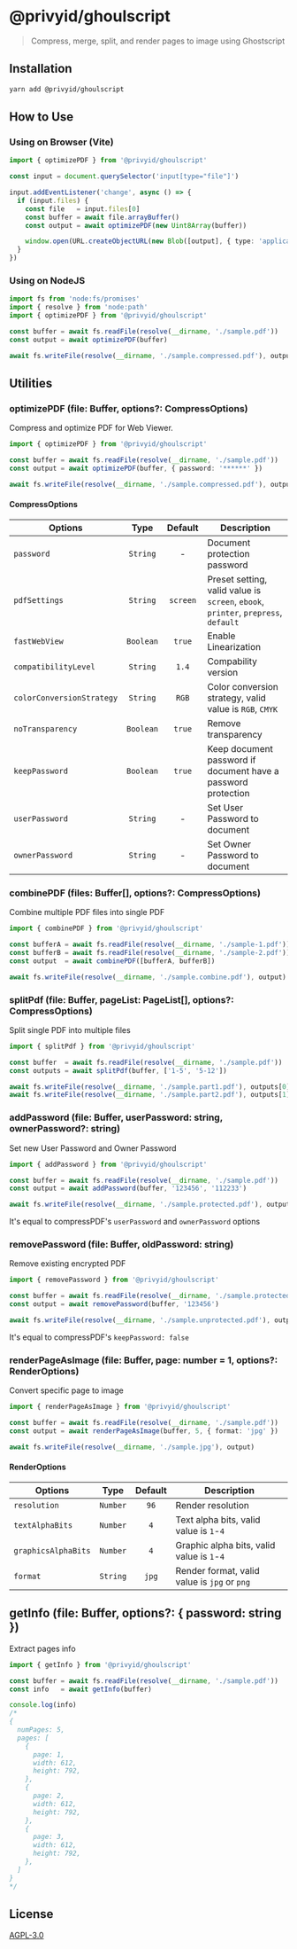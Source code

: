 # @privyid/ghoulscript
> Compress, merge, split, and render pages to image using Ghostscript

## Installation

```bash
yarn add @privyid/ghoulscript
```

## How to Use

### Using on Browser (Vite)

```ts
import { optimizePDF } from '@privyid/ghoulscript'

const input = document.querySelector('input[type="file"]')

input.addEventListener('change', async () => {
  if (input.files) {
    const file   = input.files[0]
    const buffer = await file.arrayBuffer()
    const output = await optimizePDF(new Uint8Array(buffer))

    window.open(URL.createObjectURL(new Blob([output], { type: 'application/pdf' })), '_blank')
  }
})
```

### Using on NodeJS
```ts
import fs from 'node:fs/promises'
import { resolve } from 'node:path'
import { optimizePDF } from '@privyid/ghoulscript'

const buffer = await fs.readFile(resolve(__dirname, './sample.pdf'))
const output = await optimizePDF(buffer)

await fs.writeFile(resolve(__dirname, './sample.compressed.pdf'), output)
```

## Utilities

### optimizePDF (file: Buffer, options?: CompressOptions)

Compress and optimize PDF for Web Viewer.

```ts
import { optimizePDF } from '@privyid/ghoulscript'

const buffer = await fs.readFile(resolve(__dirname, './sample.pdf'))
const output = await optimizePDF(buffer, { password: '******' })

await fs.writeFile(resolve(__dirname, './sample.compressed.pdf'), output)
```

#### CompressOptions

| Options                   |   Type    | Default  | Description                                                                        |
|---------------------------|:---------:|:--------:|------------------------------------------------------------------------------------|
| `password`                | `String`  |    -     | Document protection password                                                       |
| `pdfSettings`             | `String`  | `screen` | Preset setting, valid value is `screen`, `ebook`, `printer`, `prepress`, `default` |
| `fastWebView`             | `Boolean` |  `true`  | Enable Linearization                                                               |
| `compatibilityLevel`      | `String`  |  `1.4`   | Compability version                                                                |
| `colorConversionStrategy` | `String`  |  `RGB`   | Color conversion strategy, valid value is `RGB`, `CMYK`                            |
| `noTransparency`          | `Boolean` |  `true`  | Remove transparency                                                                |
| `keepPassword`            | `Boolean` |  `true`  | Keep document password if document have a password protection                      |
| `userPassword`            | `String`  |    -     | Set User Password to document                                                      |
| `ownerPassword`           | `String`  |    -     | Set Owner Password to document                                                     |

### combinePDF (files: Buffer[], options?: CompressOptions)

Combine multiple PDF files into single PDF

```ts
import { combinePDF } from '@privyid/ghoulscript'

const bufferA = await fs.readFile(resolve(__dirname, './sample-1.pdf'))
const bufferB = await fs.readFile(resolve(__dirname, './sample-2.pdf'))
const output  = await combinePDF([bufferA, bufferB])

await fs.writeFile(resolve(__dirname, './sample.combine.pdf'), output)
```

### splitPdf (file: Buffer, pageList: PageList[], options?: CompressOptions)

Split single PDF into multiple files

```ts
import { splitPdf } from '@privyid/ghoulscript'

const buffer  = await fs.readFile(resolve(__dirname, './sample.pdf'))
const outputs = await splitPdf(buffer, ['1-5', '5-12'])

await fs.writeFile(resolve(__dirname, './sample.part1.pdf'), outputs[0])
await fs.writeFile(resolve(__dirname, './sample.part2.pdf'), outputs[1])
```

### addPassword (file: Buffer, userPassword: string, ownerPassword?: string)

Set new User Password and Owner Password

```ts
import { addPassword } from '@privyid/ghoulscript'

const buffer = await fs.readFile(resolve(__dirname, './sample.pdf'))
const output = await addPassword(buffer, '123456', '112233')

await fs.writeFile(resolve(__dirname, './sample.protected.pdf'), output)
```

It's equal to compressPDF's `userPassword` and `ownerPassword` options

### removePassword (file: Buffer, oldPassword: string)

Remove existing encrypted PDF

```ts
import { removePassword } from '@privyid/ghoulscript'

const buffer = await fs.readFile(resolve(__dirname, './sample.protected.pdf'))
const output = await removePassword(buffer, '123456')

await fs.writeFile(resolve(__dirname, './sample.unprotected.pdf'), output)
```

It's equal to compressPDF's `keepPassword: false`

### renderPageAsImage (file: Buffer, page: number = 1, options?: RenderOptions)

Convert specific page to image

```ts
import { renderPageAsImage } from '@privyid/ghoulscript'

const buffer = await fs.readFile(resolve(__dirname, './sample.pdf'))
const output = await renderPageAsImage(buffer, 5, { format: 'jpg' })

await fs.writeFile(resolve(__dirname, './sample.jpg'), output)
```

#### RenderOptions

| Options             |   Type   | Default | Description                                  |
|---------------------|:--------:|:-------:|----------------------------------------------|
| `resolution`        | `Number` |  `96`   | Render resolution                            |
| `textAlphaBits`     | `Number` |   `4`   | Text alpha bits, valid value is `1`-`4`      |
| `graphicsAlphaBits` | `Number` |   `4`   | Graphic alpha bits, valid value is `1`-`4`   |
| `format`            | `String` |  `jpg`  | Render format, valid value is `jpg` or `png` |

## getInfo (file: Buffer, options?: { password: string })

Extract pages info

```ts
import { getInfo } from '@privyid/ghoulscript'

const buffer = await fs.readFile(resolve(__dirname, './sample.pdf'))
const info   = await getInfo(buffer)

console.log(info)
/*
{
  numPages: 5,
  pages: [
    {
      page: 1,
      width: 612,
      height: 792,
    },
    {
      page: 2,
      width: 612,
      height: 792,
    },
    {
      page: 3,
      width: 612,
      height: 792,
    },
  ]
}
*/
```

## License

[AGPL-3.0](./LICENSE)
